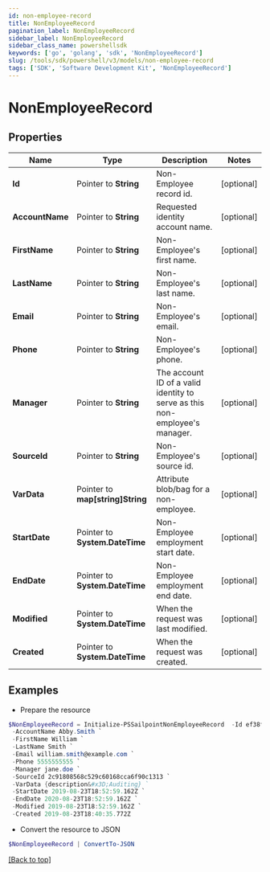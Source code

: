 ```yaml
---
id: non-employee-record
title: NonEmployeeRecord
pagination_label: NonEmployeeRecord
sidebar_label: NonEmployeeRecord
sidebar_class_name: powershellsdk
keywords: ['go', 'golang', 'sdk', 'NonEmployeeRecord'] 
slug: /tools/sdk/powershell/v3/models/non-employee-record
tags: ['SDK', 'Software Development Kit', 'NonEmployeeRecord']
---
```



# NonEmployeeRecord

## Properties

Name | Type | Description | Notes
------------ | ------------- | ------------- | -------------
**Id** |  Pointer to **String** | Non-Employee record id. | [optional] 
**AccountName** |  Pointer to **String** | Requested identity account name. | [optional] 
**FirstName** |  Pointer to **String** | Non-Employee&#39;s first name. | [optional] 
**LastName** |  Pointer to **String** | Non-Employee&#39;s last name. | [optional] 
**Email** |  Pointer to **String** | Non-Employee&#39;s email. | [optional] 
**Phone** |  Pointer to **String** | Non-Employee&#39;s phone. | [optional] 
**Manager** |  Pointer to **String** | The account ID of a valid identity to serve as this non-employee&#39;s manager. | [optional] 
**SourceId** |  Pointer to **String** | Non-Employee&#39;s source id. | [optional] 
**VarData** |  Pointer to **map[string]String** | Attribute blob/bag for a non-employee. | [optional] 
**StartDate** |  Pointer to **System.DateTime** | Non-Employee employment start date. | [optional] 
**EndDate** |  Pointer to **System.DateTime** | Non-Employee employment end date. | [optional] 
**Modified** |  Pointer to **System.DateTime** | When the request was last modified. | [optional] 
**Created** |  Pointer to **System.DateTime** | When the request was created. | [optional] 

## Examples

- Prepare the resource
```powershell
$NonEmployeeRecord = Initialize-PSSailpointNonEmployeeRecord  -Id ef38f94347e94562b5bb8424a56397d8 `
 -AccountName Abby.Smith `
 -FirstName William `
 -LastName Smith `
 -Email william.smith@example.com `
 -Phone 5555555555 `
 -Manager jane.doe `
 -SourceId 2c91808568c529c60168cca6f90c1313 `
 -VarData {description&#x3D;Auditing} `
 -StartDate 2019-08-23T18:52:59.162Z `
 -EndDate 2020-08-23T18:52:59.162Z `
 -Modified 2019-08-23T18:52:59.162Z `
 -Created 2019-08-23T18:40:35.772Z
```

- Convert the resource to JSON
```powershell
$NonEmployeeRecord | ConvertTo-JSON
```


[[Back to top]](#) 

